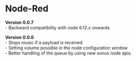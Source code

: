 # Node-Red

<p>
<b>Version 0.0.7</b><br/>
- Backward compatibility with node 6.12.x onwards
<br/>
</p>
<p>
<b>Version 0.0.6</b><br/>
- Stops music if a payload is received
<br/>
- Setting volume possible in the node configuration window
<br/>
- Better handling of the queue by using new sonos node apis.
<br/>
</p>
    
